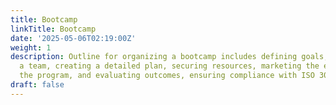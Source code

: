```yaml
---
title: Bootcamp
linkTitle: Bootcamp
date: '2025-05-06T02:19:00Z'
weight: 1
description: Outline for organizing a bootcamp includes defining goals, assembling
  a team, creating a detailed plan, securing resources, marketing the event, executing
  the program, and evaluating outcomes, ensuring compliance with ISO 30401 standards.
draft: false
---
```



<!-- Unsupported block type: table_of_contents -->

<!-- Unsupported block type: unsupported -->

